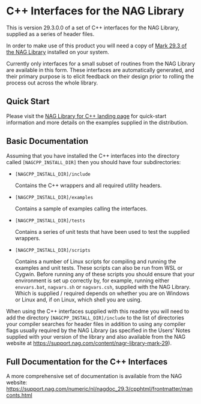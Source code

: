# C++ Interfaces for the NAG Library

This is version 29.3.0.0 of a set of C++ interfaces for the NAG Library,
supplied as a series of header files.

In order to make use of this product you will need a copy of
[Mark 29.3 of the NAG Library](https://www.nag.com/content/nag-library)
installed on your system.

Currently only interfaces for a small subset of routines from the NAG Library
are available in this form. These interfaces are automatically generated, and
their primary purpose is to elicit feedback on their design prior to rolling
the process out across the whole library.

## Quick Start

Please visit the
[NAG Library for C++ landing page](https://www.nag.com/content/nag-library-c-plusplus)
for quick-start information and more details on the examples supplied in the
distribution.

## Basic Documentation

Assuming that you have installed the C++ interfaces into the directory called
`[NAGCPP_INSTALL_DIR]` then you should have four subdirectories:

* `[NAGCPP_INSTALL_DIR]/include`

  Contains the C++ wrappers and all required utility headers.

* `[NAGCPP_INSTALL_DIR]/examples`

  Contains a sample of examples calling the interfaces.

* `[NAGCPP_INSTALL_DIR]/tests`

  Contains a series of unit tests that have been used to test the supplied
  wrappers.

* `[NAGCPP_INSTALL_DIR]/scripts`

  Contains a number of Linux scripts for compiling and running the examples
  and unit tests. These scripts can also be run from WSL or Cygwin. Before
  running any of these scripts you should ensure that your environment is set
  up correctly by, for example, running either `envvars.bat`, `nagvars.sh` or
  `nagvars.csh`, supplied with the NAG Library. Which is supplied / required
  depends on whether you are on Windows or Linux and, if on Linux, which shell
  you are using.

When using the C++ interfaces supplied with this readme you will need to add
the directory `[NAGCPP_INSTALL_DIR]/include` to the list of directories your
compiler searches for header files in addition to using any compiler flags
usually required by the NAG Library (as specified in the Users' Notes supplied
with your version of the library and also available from the NAG website at
https://support.nag.com/content/nagr-library-mark-29).

## Full Documentation for the C++ Interfaces

A more comprehensive set of documentation is available from the NAG website:
https://support.nag.com/numeric/nl/nagdoc_29.3/cpphtml/frontmatter/manconts.html
